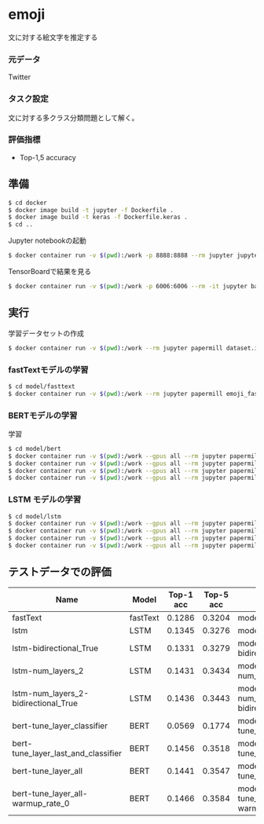 # emoji

文に対する絵文字を推定する

### 元データ

Twitter

### タスク設定

文に対する多クラス分類問題として解く。

### 評価指標

- Top-1,5 accuracy

## 準備

```sh
$ cd docker
$ docker image build -t jupyter -f Dockerfile .
$ docker image build -t keras -f Dockerfile.keras .
$ cd ..
```

Jupyter notebookの起動

```sh
$ docker container run -v $(pwd):/work -p 8888:8888 --rm jupyter jupyter notebook --ip 0.0.0.0 --allow-root
```

TensorBoardで結果を見る

```sh
$ docker container run -v $(pwd):/work -p 6006:6006 --rm -it jupyter bash -c 'pip install tensorboard && tensorboard --logdir runs --host=0.0.0.0'
```

## 実行

学習データセットの作成

```sh
$ docker container run -v $(pwd):/work --rm jupyter papermill dataset.ipynb output/dataset_out.ipynb -p tweet_file tweets.json -p test_valid_size_per_emoji 500 -p out_dir output
```

### fastTextモデルの学習

```sh
$ cd model/fasttext
$ docker container run -v $(pwd):/work --rm jupyter papermill emoji_fasttext.ipynb output/output.ipynb
```

### BERTモデルの学習

学習


```sh
$ cd model/bert
$ docker container run -v $(pwd):/work --gpus all --rm jupyter papermill model.ipynb output/bert-tune_layer_classifier.ipynb -p data_dir data -p tune_layer classifier -p name bert-tune_layer_classifier
$ docker container run -v $(pwd):/work --gpus all --rm jupyter papermill model.ipynb output/bert-tune_layer_last_and_classifier.ipynb -p data_dir data -p tune_layer last_and_classifier -p name bert-tune_layer_last_and_classifier
$ docker container run -v $(pwd):/work --gpus all --rm jupyter papermill model.ipynb output/bert-tune_layer_all.ipynb -p data_dir data -p tune_layer all -p name bert-tune_layer_all
$ docker container run -v $(pwd):/work --gpus all --rm jupyter papermill model.ipynb output/bert-tune_layer_all-warmup_rate_0.ipynb -p data_dir data -p tune_layer all -p warmup_rate 0 -p name bert-tune_layer_all-warmup_rate_0
```

### LSTM モデルの学習

```sh
$ cd model/lstm
$ docker container run -v $(pwd):/work --gpus all --rm jupyter papermill model.ipynb output/lstm.ipynb -p data_dir "data" -p name lstm
$ docker container run -v $(pwd):/work --gpus all --rm jupyter papermill model.ipynb output/lstm-bidirectional_True.ipynb -p data_dir "data" -p bidirectional True -p name lstm-bidirectional_True
$ docker container run -v $(pwd):/work --gpus all --rm jupyter papermill model.ipynb output/lstm-num_layers_2.ipynb -p data_dir "data" -p num_layers 2 -p name lstm-num_layers_2
$ docker container run -v $(pwd):/work --gpus all --rm jupyter papermill model.ipynb output/lstm-num_layers_2-bidirectional_True.ipynb -p data_dir "data" -p bidirectional True -p num_layers 2 -p name lstm-num_layers_2-bidirectional_True
```

## テストデータでの評価

| Name | Model | Top-1 acc | Top-5 acc | notebook |
| --- | --- | --- | --- | --- |
| fastText | fastText | 0.1286 | 0.3204 | model/fasttext/output.ipynb |
| lstm | LSTM | 0.1345 | 0.3276 | model/lstm/output/lstm.ipynb |
| lstm-bidirectional_True | LSTM | 0.1331 | 0.3279 | model/lstm/output/lstm-bidirectional_True.ipynb |
| lstm-num_layers_2 | LSTM | 0.1431 | 0.3434 | model/lstm/output/lstm-num_layers_2.ipynb |
| lstm-num_layers_2-bidirectional_True | LSTM | 0.1436 | 0.3443 | model/lstm/output/lstm-num_layers_2-bidirectional_True.ipynb |
| bert-tune_layer_classifier | BERT | 0.0569 | 0.1774 | model/bert/output/bert-tune_layer_classifier.ipynb |
| bert-tune_layer_last_and_classifier | BERT | 0.1456 | 0.3518 | model/bert/output/bert-tune_layer_last_and_classifier.ipynb |
| bert-tune_layer_all | BERT | 0.1441 | 0.3547 | model/bert/output/bert-tune_layer_all.ipynb |
| bert-tune_layer_all-warmup_rate_0 | BERT | 0.1466 | 0.3584 | model/bert/output/bert-tune_layer_all-warmup_rate_0.ipynb |